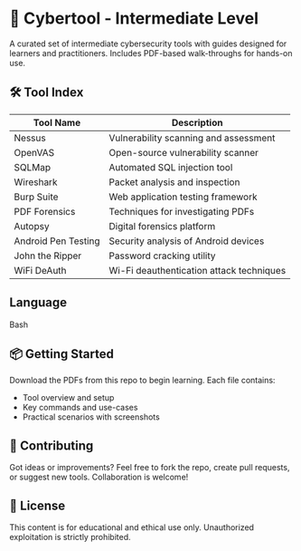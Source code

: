 # 🧠 Cybertool - Intermediate Level
A curated set of intermediate cybersecurity tools with guides designed for learners and practitioners. Includes PDF-based walk-throughs for hands-on use.

## 🛠️ Tool Index

| Tool Name             | Description                                  |
|----------------------|----------------------------------------------|
| Nessus               | Vulnerability scanning and assessment        |
| OpenVAS              | Open-source vulnerability scanner            |
| SQLMap               | Automated SQL injection tool                 |
| Wireshark            | Packet analysis and inspection               |
| Burp Suite           | Web application testing framework            |
| PDF Forensics        | Techniques for investigating PDFs            |
| Autopsy              | Digital forensics platform                   |
| Android Pen Testing  | Security analysis of Android devices         |
| John the Ripper      | Password cracking utility                    |
| WiFi DeAuth          | Wi-Fi deauthentication attack techniques     |

## Language
Bash

## 📦 Getting Started

Download the PDFs from this repo to begin learning. Each file contains:
- Tool overview and setup
- Key commands and use-cases
- Practical scenarios with screenshots

## 🤖 Contributing

Got ideas or improvements? Feel free to fork the repo, create pull requests, or suggest new tools. Collaboration is welcome!

## 📜 License

This content is for educational and ethical use only. Unauthorized exploitation is strictly prohibited.
